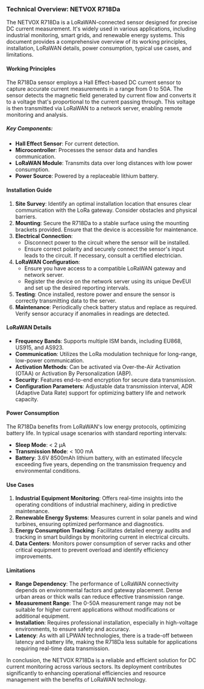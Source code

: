 ### Technical Overview: NETVOX R718Da

The NETVOX R718Da is a LoRaWAN-connected sensor designed for precise DC current measurement. It's widely used in various applications, including industrial monitoring, smart grids, and renewable energy systems. This document provides a comprehensive overview of its working principles, installation, LoRaWAN details, power consumption, typical use cases, and limitations.

#### Working Principles

The R718Da sensor employs a Hall Effect-based DC current sensor to capture accurate current measurements in a range from 0 to 50A. The sensor detects the magnetic field generated by current flow and converts it to a voltage that's proportional to the current passing through. This voltage is then transmitted via LoRaWAN to a network server, enabling remote monitoring and analysis.

##### Key Components:
- **Hall Effect Sensor**: For current detection.
- **Microcontroller**: Processes the sensor data and handles communication.
- **LoRaWAN Module**: Transmits data over long distances with low power consumption.
- **Power Source**: Powered by a replaceable lithium battery.

#### Installation Guide

1. **Site Survey**: Identify an optimal installation location that ensures clear communication with the LoRa gateway. Consider obstacles and physical barriers.
2. **Mounting**: Secure the R718Da to a stable surface using the mounting brackets provided. Ensure that the device is accessible for maintenance.
3. **Electrical Connection**: 
   - Disconnect power to the circuit where the sensor will be installed.
   - Ensure correct polarity and securely connect the sensor's input leads to the circuit. If necessary, consult a certified electrician.
4. **LoRaWAN Configuration**: 
   - Ensure you have access to a compatible LoRaWAN gateway and network server.
   - Register the device on the network server using its unique DevEUI and set up the desired reporting intervals.
5. **Testing**: Once installed, restore power and ensure the sensor is correctly transmitting data to the server.
6. **Maintenance**: Periodically check battery status and replace as required. Verify sensor accuracy if anomalies in readings are detected.

#### LoRaWAN Details

- **Frequency Bands**: Supports multiple ISM bands, including EU868, US915, and AS923.
- **Communication**: Utilizes the LoRa modulation technique for long-range, low-power communication.
- **Activation Methods**: Can be activated via Over-the-Air Activation (OTAA) or Activation By Personalization (ABP).
- **Security**: Features end-to-end encryption for secure data transmission.
- **Configuration Parameters**: Adjustable data transmission interval, ADR (Adaptive Data Rate) support for optimizing battery life and network capacity.

#### Power Consumption

The R718Da benefits from LoRaWAN's low energy protocols, optimizing battery life. In typical usage scenarios with standard reporting intervals:
- **Sleep Mode**: < 2 µA
- **Transmission Mode**: < 100 mA
- **Battery**: 3.6V 8500mAh lithium battery, with an estimated lifecycle exceeding five years, depending on the transmission frequency and environmental conditions.

#### Use Cases

1. **Industrial Equipment Monitoring**: Offers real-time insights into the operating conditions of industrial machinery, aiding in predictive maintenance.
2. **Renewable Energy Systems**: Measures current in solar panels and wind turbines, ensuring optimized performance and diagnostics.
3. **Energy Consumption Tracking**: Facilitates detailed energy audits and tracking in smart buildings by monitoring current in electrical circuits.
4. **Data Centers**: Monitors power consumption of server racks and other critical equipment to prevent overload and identify efficiency improvements.

#### Limitations

- **Range Dependency**: The performance of LoRaWAN connectivity depends on environmental factors and gateway placement. Dense urban areas or thick walls can reduce effective transmission range.
- **Measurement Range**: The 0-50A measurement range may not be suitable for higher current applications without modifications or additional equipment.
- **Installation**: Requires professional installation, especially in high-voltage environments, to ensure safety and accuracy.
- **Latency**: As with all LPWAN technologies, there is a trade-off between latency and battery life, making the R718Da less suitable for applications requiring real-time data transmission.

In conclusion, the NETVOX R718Da is a reliable and efficient solution for DC current monitoring across various sectors. Its deployment contributes significantly to enhancing operational efficiencies and resource management with the benefits of LoRaWAN technology.